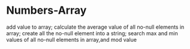 # Numbers-Array

 add value to array; 
 calculate the average value of all no-null elements in array; 
 create all the no-null element into a string; 
 search max and min values of all no-null elements in array,and mod value
